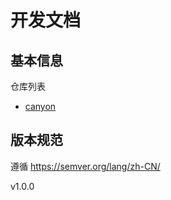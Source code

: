 # 开发文档

## 基本信息

仓库列表

- [canyon](https://github.com/canyon999)

## 版本规范

遵循 https://semver.org/lang/zh-CN/

v1.0.0

## 
